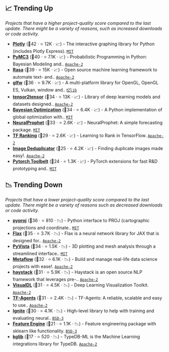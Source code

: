 ## 📈 Trending Up

_Projects that have a higher project-quality score compared to the last update. There might be a variety of reasons, such as increased downloads or code activity._

- <b><a href="https://github.com/plotly/plotly.py">Plotly</a></b> (🥇42 ·  ⭐ 12K · 📈) - The interactive graphing library for Python (includes Plotly Express). <code><a href="http://bit.ly/34MBwT8">MIT</a></code>
- <b><a href="https://github.com/pymc-devs/pymc">PyMC3</a></b> (🥇40 ·  ⭐ 7.1K · 📈) - Probabilistic Programming in Python: Bayesian Modeling and.. <code><a href="http://bit.ly/3nYMfla">Apache-2</a></code>
- <b><a href="https://github.com/RasaHQ/rasa">Rasa</a></b> (🥇39 ·  ⭐ 15K · 📈) - Open source machine learning framework to automate text- and.. <code><a href="http://bit.ly/3nYMfla">Apache-2</a></code> <code><img src="https://git.io/JLy1A" style="display:inline;" width="13" height="13"></code>
- <b><a href="https://github.com/glfw/glfw">glfw</a></b> (🥈36 ·  ⭐ 9.7K · 📈) - A multi-platform library for OpenGL, OpenGL ES, Vulkan, window and.. <code><a href="https://tldrlegal.com/search?q=Zlib">❗️Zlib</a></code>
- <b><a href="https://github.com/tensorflow/tensor2tensor">tensor2tensor</a></b> (🥈34 ·  ⭐ 13K · 📈) - Library of deep learning models and datasets designed.. <code><a href="http://bit.ly/3nYMfla">Apache-2</a></code> <code><img src="https://git.io/JLy1A" style="display:inline;" width="13" height="13"></code>
- <b><a href="https://github.com/fmfn/BayesianOptimization">Bayesian Optimization</a></b> (🥇34 ·  ⭐ 6.4K · 📈) - A Python implementation of global optimization with.. <code><a href="http://bit.ly/34MBwT8">MIT</a></code>
- <b><a href="https://github.com/ourownstory/neural_prophet">NeuralProphet</a></b> (🥇33 ·  ⭐ 2.6K · 📈) - NeuralProphet: A simple forecasting package. <code><a href="http://bit.ly/34MBwT8">MIT</a></code> <code><img src="https://git.io/JLy1Q" style="display:inline;" width="13" height="13"></code>
- <b><a href="https://github.com/tensorflow/ranking">TF Ranking</a></b> (🥈29 ·  ⭐ 2.6K · 📈) - Learning to Rank in TensorFlow. <code><a href="http://bit.ly/3nYMfla">Apache-2</a></code> <code><img src="https://git.io/JLy1A" style="display:inline;" width="13" height="13"></code>
- <b><a href="https://github.com/idealo/imagededup">Image Deduplicator</a></b> (🥉25 ·  ⭐ 4.2K · 📈) - Finding duplicate images made easy!. <code><a href="http://bit.ly/3nYMfla">Apache-2</a></code> <code><img src="https://git.io/JLy1A" style="display:inline;" width="13" height="13"></code>
- <b><a href="https://github.com/BloodAxe/pytorch-toolbelt">Pytorch Toolbelt</a></b> (🥈24 ·  ⭐ 1.3K · 📈) - PyTorch extensions for fast R&D prototyping and.. <code><a href="http://bit.ly/34MBwT8">MIT</a></code> <code><img src="https://git.io/JLy1Q" style="display:inline;" width="13" height="13"></code>

## 📉 Trending Down

_Projects that have a lower project-quality score compared to the last update. There might be a variety of reasons such as decreased downloads or code activity._

- <b><a href="https://github.com/pyproj4/pyproj">pyproj</a></b> (🥈36 ·  ⭐ 810 · 📉) - Python interface to PROJ (cartographic projections and coordinate.. <code><a href="http://bit.ly/34MBwT8">MIT</a></code>
- <b><a href="https://github.com/google/flax">Flax</a></b> (🥈35 ·  ⭐ 3.7K · 📉) - Flax is a neural network library for JAX that is designed for.. <code><a href="http://bit.ly/3nYMfla">Apache-2</a></code> <code><img src="https://jax.readthedocs.io/en/latest/_static/favicon.png" style="display:inline;" width="13" height="13"></code>
- <b><a href="https://github.com/pyvista/pyvista">PyVista</a></b> (🥈34 ·  ⭐ 1.5K · 📉) - 3D plotting and mesh analysis through a streamlined interface.. <code><a href="http://bit.ly/34MBwT8">MIT</a></code> <code><img src="https://git.io/JLy1E" style="display:inline;" width="13" height="13"></code>
- <b><a href="https://github.com/Netflix/metaflow">Metaflow</a></b> (🥈32 ·  ⭐ 6.1K · 📉) - Build and manage real-life data science projects with ease!. <code><a href="http://bit.ly/3nYMfla">Apache-2</a></code>
- <b><a href="https://github.com/deepset-ai/haystack">haystack</a></b> (🥈31 ·  ⭐ 5.9K · 📉) - Haystack is an open source NLP framework that leverages pre-.. <code><a href="http://bit.ly/3nYMfla">Apache-2</a></code>
- <b><a href="https://github.com/PaddlePaddle/VisualDL">VisualDL</a></b> (🥈31 ·  ⭐ 4.5K · 📉) - Deep Learning Visualization Toolkit. <code><a href="http://bit.ly/3nYMfla">Apache-2</a></code> <code><img src="https://git.io/JLy1M" style="display:inline;" width="13" height="13"></code>
- <b><a href="https://github.com/tensorflow/agents">TF-Agents</a></b> (🥇31 ·  ⭐ 2.4K · 📉) - TF-Agents: A reliable, scalable and easy to use.. <code><a href="http://bit.ly/3nYMfla">Apache-2</a></code> <code><img src="https://git.io/JLy1A" style="display:inline;" width="13" height="13"></code>
- <b><a href="https://github.com/pytorch/ignite">Ignite</a></b> (🥉30 ·  ⭐ 4.1K · 📉) - High-level library to help with training and evaluating neural.. <code><a href="http://bit.ly/3aKzpTv">BSD-3</a></code> <code><img src="https://git.io/JLy1Q" style="display:inline;" width="13" height="13"></code>
- <b><a href="https://github.com/solegalli/feature_engine">Feature Engine</a></b> (🥉21 ·  ⭐ 1.1K · 📉) - Feature engineering package with sklearn like functionality. <code><a href="http://bit.ly/3aKzpTv">BSD-3</a></code>
- <b><a href="https://github.com/vaticle/typedb-ml">kglib</a></b> (🥉17 ·  ⭐ 520 · 📉) - TypeDB-ML is the Machine Learning integrations library for TypeDB. <code><a href="http://bit.ly/3nYMfla">Apache-2</a></code>

